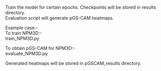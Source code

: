 Train the model for certain epochs. Checkpoints will be stored in results directory.\
Evaluation script will generate pGS-CAM heatmaps.

Example case:-\
To train NPM3D:-\
train_NPM3D.py

To obtain pGS-CAM for NPM3D:-\
evaluate_NPM3D.py

Generated heatmaps will be stored in pGSCAM_results directory.
